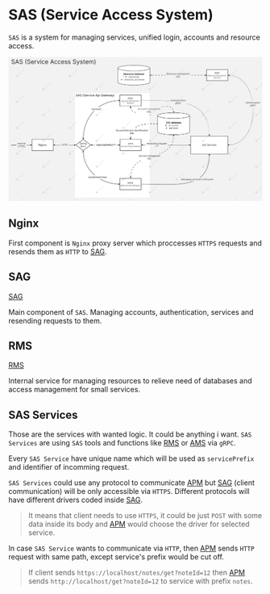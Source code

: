 # SAS (Service Access System)

`SAS` is a system for managing services, unified login, accounts and resource access.

![SAS schema](./images/sas-schema.png)

## Nginx

First component is `Nginx` proxy server which proccesses `HTTPS` requests and resends them as `HTTP` to [SAG](sag.md).

## SAG

[SAG](sag.md)

Main component of `SAS`. Managing accounts, authentication, services and resending requests to them.

## RMS

[RMS](rms.md)

Internal service for managing resources to relieve need of databases and access management for small services.

## SAS Services

Those are the services with wanted logic. It could be anything i want.
`SAS Services` are using `SAS` tools and functions like [RMS](rms.md) or [AMS](sag.md#ams-account-managment-system) via `gRPC`.

Every `SAS Service` have unique name which will be used as `servicePrefix` and identifier of incomming request.

`SAS Services` could use any protocol to communicate [APM](sag.md#apm-access-proxy-module) but [SAG](sag.md) (client communication) will be only accessible via `HTTPS`. Different protocols will have different drivers coded inside [SAG](sag.md).

> It means that client needs to use `HTTPS`, it could be just `POST` with some data inside its body and [APM](sag.md#apm-access-proxy-module) would choose the driver for selected service.

In case `SAS Service` wants to communicate via `HTTP`, then [APM](sag.md#apm-access-proxy-module) sends `HTTP` request with same path, except service's prefix would be cut off.

> If client sends `https://localhost/notes/get?noteId=12` then [APM](sag.md#apm-access-proxy-module) sends `http://localhost/get?noteId=12` to service with prefix `notes`.

